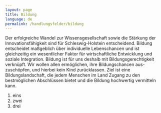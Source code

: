 ```yaml
---
layout: page
title: Bildung
language: de
permalink: /handlungsfelder/bildung
---
```


Der erfolgreiche Wandel zur Wissensgesellschaft sowie die Stärkung der Innovationsfähigkeit sind für Schleswig-Holstein entscheidend. Bildung entscheidet maßgeblich über individuelle Lebenschancen und ist gleichzeitig ein wesentlicher Faktor für wirtschaftliche Entwicklung und soziale Integration. Bildung ist für uns deshalb mit Bildungsgerechtigkeit verknüpft. Wir wollen allen ermöglichen, ihre Bildungschancen aus-zuschöpfen, und hierbei kein Kind zurücklassen. Ziel ist eine Bildungslandschaft, die jedem Menschen im Land Zugang zu den bestmöglichen Abschlüssen bietet und die Bildung hochwertig vermitteln kann.

1. eins
2. zwei
3. drei
